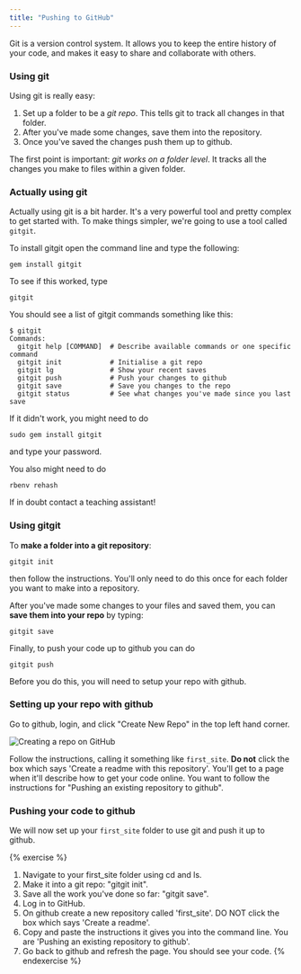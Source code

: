 ```yaml
---
title: "Pushing to GitHub"
---
```


Git is a version control system. It allows you to keep the entire history of your code, and makes it easy to share and collaborate with others.

### Using git

Using git is really easy:

1. Set up a folder to be a _git repo_. This tells git to track all changes in that folder.
2. After you've made some changes, save them into the repository.
3. Once you've saved the changes push them up to github.

The first point is important: *git works on a folder level*. It tracks all the changes you make to files within a given folder.

### Actually using git

Actually using git is a bit harder. It's a very powerful tool and pretty complex to get started with. To make things simpler, we're going to use a tool called `gitgit`.

To install gitgit open the command line and type the following:

    gem install gitgit

To see if this worked, type

    gitgit

You should see a list of gitgit commands something like this:

    $ gitgit
    Commands:
      gitgit help [COMMAND]  # Describe available commands or one specific command
      gitgit init            # Initialise a git repo
      gitgit lg              # Show your recent saves
      gitgit push            # Push your changes to github
      gitgit save            # Save you changes to the repo
      gitgit status          # See what changes you've made since you last save

If it didn't work, you might need to do

    sudo gem install gitgit

and type your password.

You also might need to do

    rbenv rehash

If in doubt contact a teaching assistant!

### Using gitgit

To **make a folder into a git repository**:

    gitgit init

then follow the instructions. You'll only need to do this once for each folder you want to make into a repository.

After you've made some changes to your files and saved them, you can **save them into your repo** by typing:

    gitgit save

Finally, to push your code up to github you can do

    gitgit push

Before you do this, you will need to setup your repo with github.

### Setting up your repo with github

Go to github, login, and click "Create New Repo" in the top left hand corner.

![Creating a repo on GitHub](/assets/create_repo.png)

Follow the instructions, calling it something like `first_site`. **Do not** click the box which says 'Create a readme with this repository'. You'll get to a page when it'll describe how to get your code online. You want to follow the instructions for "Pushing an existing repository to github".

### Pushing your code to github

We will now set up your `first_site` folder to use git and push it up to github.

{% exercise %}
1. Navigate to your first_site folder using cd and ls.
2. Make it into a git repo: "gitgit init".
3. Save all the work you've done so far: "gitgit save".
4. Log in to GitHub.
5. On github create a new repository called 'first_site'. DO NOT click the box which says 'Create a readme'.
6. Copy and paste the instructions it gives you into the command line. You are 'Pushing an existing repository to github'.
7. Go back to github and refresh the page. You should see your code.
{% endexercise %}
